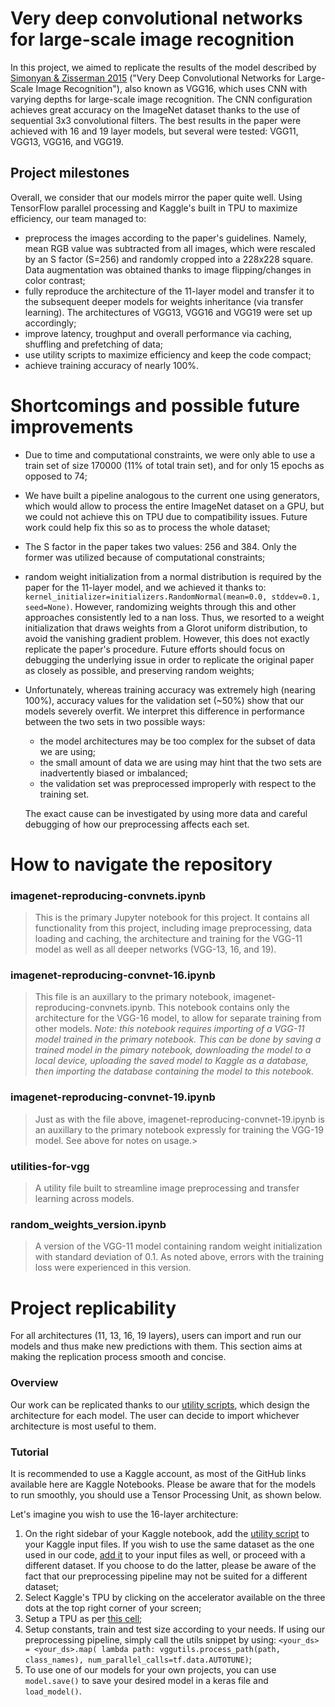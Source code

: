 # Very deep convolutional networks for large-scale image recognition 
In this project, we aimed to replicate the results of the model described by [Simonyan & Zisserman 2015](https://arxiv.org/abs/1409.1556v6) ("Very Deep Convolutional Networks for Large-Scale Image Recognition"), also known as VGG16, which uses CNN with varying depths for large-scale image recognition. The CNN configuration achieves great accuracy on the ImageNet dataset thanks to the use of sequential 3x3 convolutional filters. The best results in the paper were achieved with 16 and 19 layer models, but several were tested:  VGG11, VGG13, VGG16, and VGG19.

## Project milestones
Overall, we consider that our models mirror the paper quite well. Using TensorFlow parallel processing and Kaggle's built in TPU to maximize efficiency, our team managed to:
  - preprocess the images according to the paper's guidelines. Namely, mean RGB value was subtracted from all images, which were rescaled by an S factor (S=256) and randomly cropped into a 228x228 square. Data augmentation was obtained thanks to image flipping/changes in color contrast;
  - fully reproduce the architecture of the 11-layer model and transfer it to the subsequent deeper models for weights inheritance (via transfer learning). The architectures of VGG13, VGG16 and VGG19 were set up accordingly;
  - improve latency, troughput and overall performance via caching, shuffling and prefetching of data;
  - use utility scripts to maximize efficiency and keep the code compact;
  - achieve training accuracy of nearly 100%.

# Shortcomings and possible future improvements  
  - Due to time and computational constraints, we were only able to use a train set of size 170000 (11% of total train set), and for only 15 epochs as opposed to 74;
  - We have built a pipeline analogous to the current one using generators, which would allow to process the entire ImageNet dataset on a GPU, but we could not achieve this on TPU due to compatibility issues. Future work could help fix this so as to process the whole dataset;
  - The S factor in the paper takes two values: 256 and 384. Only the former was utilized because of computational constraints;
  - random weight initialization from a normal distribution is required by the paper for the 11-layer model, and we achieved it thanks to: `kernel_initializer=initializers.RandomNormal(mean=0.0, stddev=0.1, seed=None)`. However, randomizing weights through this and other approaches consistently led to a nan loss. Thus, we resorted to a weight initialization that draws weights from a Glorot uniform distribution, to avoid the vanishing gradient problem. However, this does not exactly replicate the paper's procedure. Future efforts should focus on debugging the underlying issue in order to replicate the original paper as closely as possible, and preserving random weights;
  - Unfortunately, whereas training accuracy was extremely high (nearing 100%), accuracy values for the validation set (~50%) show that our models severely overfit. We interpret this difference in performance between the two sets in two possible ways:
    - the model architectures may be too complex for the subset of data we are using;
    - the small amount of data we are using may hint that the two sets are inadvertently biased or         imbalanced; 
    - the validation set was preprocessed improperly with respect to the training set.
      
    The exact cause can be investigated by using more data and careful debugging of how our               preprocessing affects each set.



# How to navigate the repository

### imagenet-reproducing-convnets.ipynb
> This is the primary Jupyter notebook for this project. It contains all functionality from this project, including image preprocessing, data loading and caching, the architecture and training for the VGG-11 model as well as all deeper networks (VGG-13, 16, and 19).

### imagenet-reproducing-convnet-16.ipynb
> This file is an auxillary to the primary notebook, imagenet-reproducing-convnets.ipynb. This notebook contains only the architecture for the VGG-16 model, to allow for separate training from other models. *Note: this notebook requires importing of a VGG-11 model trained in the primary notebook. This can be done by saving a trained model in the pimary notebook, downloading the model to a local device, uploading the saved model to Kaggle as a database, then importing the database containing the model to this notebook.*

### imagenet-reproducing-convnet-19.ipynb
> Just as with the file above, imagenet-reproducing-convnet-19.ipynb is an auxillary to the primary notebook expressly for training the VGG-19 model. See above for notes on usage.>

### utilities-for-vgg
> A utility file built to streamline image preprocessing and transfer learning across models.

### random_weights_version.ipynb
> A version of the VGG-11 model containing random weight initialization with standard deviation of 0.1. As noted above, errors with the training loss were experienced in this version.


# Project replicability 

For all architectures (11, 13, 16, 19 layers), users can import and run our models and thus make new predictions with them. This section aims at making the replication process smooth and concise. 

### Overview 

Our work can be replicated thanks to our [utility scripts](https://github.com/irenebernardi/VGG-16-replication/blob/main/utilities-for-vgg.ipynb), which design the architecture for each model. The user can decide to import whichever architecture is most useful to them.

### Tutorial 

It is recommended to use a Kaggle account, as most of the GitHub links available here are Kaggle Notebooks. 
Please be aware that for the models to run smoothly, you should use a Tensor Processing Unit, as shown below. 


Let's imagine you wish to use the 16-layer architecture: 

 1. On the right sidebar of your Kaggle notebook, add the [utility script](https://www.kaggle.com/code/giuliobenedetti/utilities-for-vgg/notebook) to your Kaggle input files. If you wish to use the same dataset as the one used in our code, [add it](https://www.kaggle.com/competitions/imagenet-object-localization-challenge) to your input files as well, or proceed with a different dataset. If you choose to do the latter, please be aware of the fact that our preprocessing pipeline may not be suited for a different dataset;
 2. Select Kaggle's TPU by clicking on the accelerator available on the three dots at the top right corner of your screen;
 3. Setup a TPU as per [this cell](https://www.kaggle.com/code/giuliobenedetti/imagenet-reproducing-convnets?scriptVersionId=157234369&cellId=5);
 4. Setup constants, train and test size according to your needs. If using our preprocessing pipeline, simply call the utils snippet by using: `<your_ds> = <your_ds>.map(
    lambda path: vggutils.process_path(path, class_names),
    num_parallel_calls=tf.data.AUTOTUNE)`;
6. To use one of our models for your own projects, you can use `model.save()` to save your desired model in a keras file and `load_model()`.

